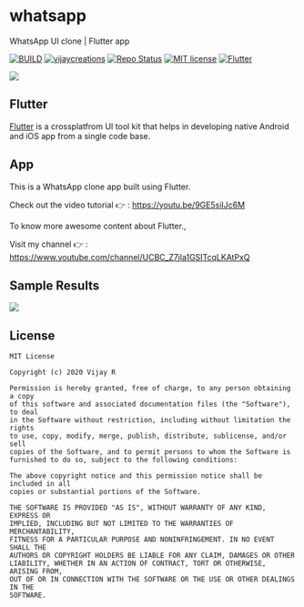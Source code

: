 # whatsapp

WhatsApp UI clone | Flutter app

[![BUILD](https://img.shields.io/badge/Build-OK-<COLOR>.svg)](https://github.com/vijayinyoutube/whatsappUI)  [![vijaycreations](https://img.shields.io/website-up-vijaycreations-green-orange/http/cv.lbesson.qc.to.svg)](https://www.youtube.com/channel/UCBC_Z7jla1GSITcqLKAtPxQ) [![Repo Status](https://img.shields.io/badge/RepoStatus-Active-blue.svg)](https://github.com/vijayinyoutube/whatsappUI) [![MIT license](https://img.shields.io/badge/License-MIT-red.svg)](https://github.com/vijayinyoutube/whatsappUI) [![Flutter](https://img.shields.io/badge/Built_using-Flutter-blue.svg)](https://github.com/vijayinyoutube/whatsappUI)



<img src="https://user-images.githubusercontent.com/58719230/92628090-eb777e00-f2e9-11ea-8d45-7f8137d16f2c.png">


## Flutter
[Flutter](https://flutter.dev/) is a crossplatfrom UI tool kit that helps in developing native Android and iOS app from a single code base.



## App

This is a WhatsApp clone app built using Flutter.

Check out the video tutorial 👉 : https://youtu.be/9GE5siIJc6M




To know more awesome content about Flutter., 

Visit my channel 👉 : https://www.youtube.com/channel/UCBC_Z7jla1GSITcqLKAtPxQ

## Sample Results

<img src="https://user-images.githubusercontent.com/58719230/92405556-7c682100-f153-11ea-9023-fccf30df98bc.png" > 

## License

```
MIT License

Copyright (c) 2020 Vijay R

Permission is hereby granted, free of charge, to any person obtaining a copy
of this software and associated documentation files (the "Software"), to deal
in the Software without restriction, including without limitation the rights
to use, copy, modify, merge, publish, distribute, sublicense, and/or sell
copies of the Software, and to permit persons to whom the Software is
furnished to do so, subject to the following conditions:

The above copyright notice and this permission notice shall be included in all
copies or substantial portions of the Software.

THE SOFTWARE IS PROVIDED "AS IS", WITHOUT WARRANTY OF ANY KIND, EXPRESS OR
IMPLIED, INCLUDING BUT NOT LIMITED TO THE WARRANTIES OF MERCHANTABILITY,
FITNESS FOR A PARTICULAR PURPOSE AND NONINFRINGEMENT. IN NO EVENT SHALL THE
AUTHORS OR COPYRIGHT HOLDERS BE LIABLE FOR ANY CLAIM, DAMAGES OR OTHER
LIABILITY, WHETHER IN AN ACTION OF CONTRACT, TORT OR OTHERWISE, ARISING FROM,
OUT OF OR IN CONNECTION WITH THE SOFTWARE OR THE USE OR OTHER DEALINGS IN THE
SOFTWARE.
```
